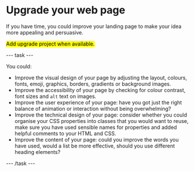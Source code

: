 # Upgrade your web page

If you have time, you could improve your landing page to make your idea more appealing and persuasive.

<mark>Add upgrade project when available.</mark>

--- task ---

You could:
+ Improve the visual design of your page by adjusting the layout, colours, fonts, emoji, graphics, borders, gradients or background images. 
+ Improve the accessibility of your page by checking for colour contrast, font sizes and `alt` text on images.
+ Improve the user experience of your page: have you got just the right balance of animation or interaction without being overwhelming?
+ Improve the technical design of your page: consider whether you could organise your CSS properties into classes that you would want to reuse, make sure you have used sensible names for properties and added helpful comments to your HTML and CSS. 
+ Improve the content of your page: could you improve the words you have used, would a list be more effective, should you use different heading elements?

--- /task ---

